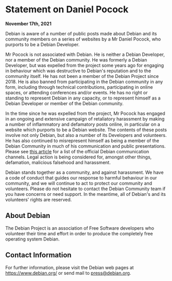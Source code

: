 
Statement on Daniel Pocock
==========================


**November 17th, 2021**


Debian is aware of a number of public posts made about Debian and its
community members on a series of websites by a Mr Daniel Pocock, who purports
to be a Debian Developer.


Mr Pocock is not associated with Debian. He is neither a Debian Developer,
nor a member of the Debian community. He was formerly a Debian Developer, but was
expelled from the project some years ago for engaging in behaviour which was
destructive to Debian's reputation and to the community itself. He has not
been a member of the Debian Project since 2018. He is also banned from
participating in the Debian community in any form, including through technical
contributions, participating in online spaces, or attending conferences and/or
events. He has no right or standing to represent Debian in any capacity, or to
represent himself as a Debian Developer or member of the Debian community.


In the time since he was expelled from the project, Mr Pocock has engaged in
an ongoing and extensive campaign of retaliatory harassment by making a number
of inflammatory and defamatory posts online, in particular on a website which
purports to be a Debian website. The contents of these posts involve not only
Debian, but also a number of its Developers and volunteers. He has also
continued to misrepresent himself as being a member of the Debian Community in
much of his communication and public presentations.
Please see [this article](https://bits.debian.org/2020/03/official-communication-channels.html)
for a list of the official Debian communication channels.
Legal action is being
considered for, amongst other things, defamation, malicious falsehood and
harassment.


Debian stands together as a community, and against harassment. We have a code
of conduct that guides our response to harmful behaviour in our community, and
we will continue to act to protect our community and volunteers.
Please do not hesitate to contact the Debian Community team if you have
concerns or need support. In the meantime, all of Debian's and its volunteers'
rights are reserved.


About Debian
------------


The Debian Project is an association of Free Software developers who
volunteer their time and effort in order to produce the completely free
operating system Debian.


Contact Information
-------------------


For further information, please visit the Debian web pages at
<https://www.debian.org/> or send mail to
<press@debian.org>.



